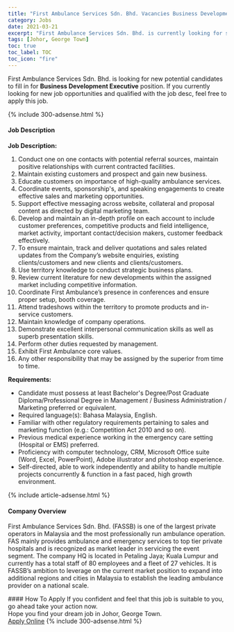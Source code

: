 ```yaml
---
title: "First Ambulance Services Sdn. Bhd. Vacancies Business Development Executive" 
category: Jobs 
date: 2021-03-21 
excerpt: "First Ambulance Services Sdn. Bhd. is currently looking for suitable person to fill in the Business Development Executive which based in Johor, George Town" 
tags: [Johor, George Town] 
toc: true 
toc_label: TOC 
toc_icon: "fire" 
--- 
```


<p>First Ambulance Services Sdn. Bhd. is looking for new potential candidates to fill in for <b>Business Development Executive</b> position. If you currently looking for new job opportunities and qualified with the job desc, feel free to apply this job.
</p>{% include 300-adsense.html %} 
<div><div><h4>Job Description</h4></div><div><div><span><div><p><strong>Job Description:</strong></p><ol><li>Conduct one on one contacts with potential referral sources, maintain positive relationships with current contracted facilities.</li><li>Maintain existing customers and prospect and gain new business.</li><li>Educate customers on importance of high-quality ambulance services.</li><li>Coordinate events,&#160;sponsorship's, and speaking engagements to create effective sales and marketing opportunities.</li><li>Support effective messaging across website, collateral and proposal content as directed by digital marketing team.</li><li>Develop and maintain an in-depth profile on each account to include customer preferences, competitive products and field intelligence, market activity, important contact/decision makers, customer feedback effectively.</li><li>To ensure maintain, track and deliver quotations and sales related updates from the Company&#8217;s website enquiries, existing clients/customers and new clients and clients/customers.</li><li>Use territory knowledge to conduct strategic business plans.</li><li>Review current literature for new developments within the assigned market including competitive information.</li><li>Coordinate First Ambulance&#8217;s presence in conferences and ensure proper setup, booth coverage.</li><li>Attend&#160;tradeshows&#160;within the territory to promote products and in-service customers.</li><li>Maintain knowledge of company operations.</li><li>Demonstrate excellent interpersonal communication skills as well as superb presentation skills.</li><li>Perform other duties requested by management.</li><li>Exhibit First Ambulance core values.</li><li>Any other responsibility that may be assigned by the superior from time to time.</li></ol><p><strong>Requirements:</strong></p><ul><li>Candidate must possess at least Bachelor's Degree/Post Graduate Diploma/Professional Degree in Management / Business Administration / Marketing preferred or equivalent.</li><li>Required language(s):&#160;Bahasa Malaysia, English.</li><li>Familiar with other regulatory requirements pertaining to sales and marketing function (e.g.: Competition Act 2010 and so on).</li><li>Previous medical experience working in the emergency care setting (Hospital or EMS) preferred.</li><li>Proficiency with computer technology, CRM, Microsoft Office suite (Word, Excel, PowerPoint), Adobe illustrator and photoshop experience.</li><li>Self-directed, able to work independently and ability to handle multiple projects concurrently &amp; function in a fast paced, high growth environment.</li></ul></div></span></div></div></div> 
{% include article-adsense.html %} 
<div><div><h4>Company Overview</h4></div><div><div><span><div><p>First Ambulance Services Sdn. Bhd. (FASSB) is one of the largest private operators in Malaysia and the most professionally run ambulance operation. FAS mainly provides ambulance and emergency services to top tier private hospitals and is recognized as market leader in servicing the event segment. The company HQ is located in Petaling Jaya; Kuala Lumpur and currently has a total staff of 80 employees and a fleet of 27 vehicles. It is FASSB&#8217;s ambition to leverage on the current market position to expand into additional regions and cities in Malaysia to establish the leading ambulance provider on a national scale.</p></div></span></div></div></div> 
#### How To Apply 
If you confident and feel that this job is suitable to you, go ahead take your action now. <br/> 
Hope you find your dream job in Johor, George Town. <br/> 
<a href="https://www.jobstreet.com.my/en/job/business-development-executive-4510421?jobId=jobstreet-my-job-4510421&" class="btn btn--info" target="_blank" rel="nofollow noopenner">Apply Online</a> 
{% include 300-adsense.html %} 